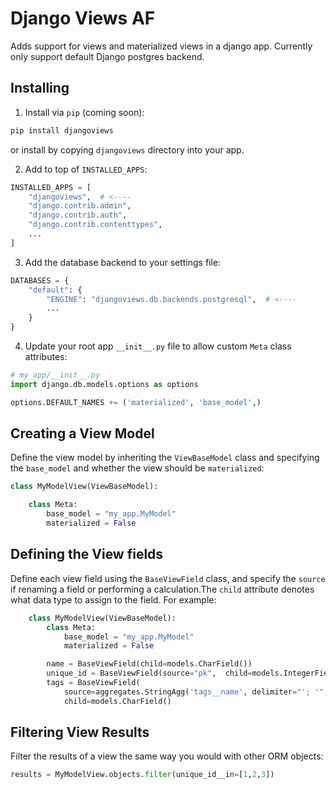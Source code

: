 # Django Views AF
Adds support for views and materialized views in a django app. Currently only support default Django postgres backend.

## Installing
1. Install via `pip` (coming soon):
```python
pip install djangoviews
```
or install by copying `djangoviews` directory into your app.

2. Add to top of `INSTALLED_APPS`:
```python
INSTALLED_APPS = [
    "djangoviews",  # <----
    "django.contrib.admin",
    "django.contrib.auth",
    "django.contrib.contenttypes",
    ...
]
```
3. Add the database backend to your settings file:
```python
DATABASES = {
    "default": {
        "ENGINE": "djangoviews.db.backends.postgresql",  # <----
        ...
    }
}
```
4. Update your root app `__init__.py` file to allow custom `Meta` class attributes:
```python
# my_app/__init__.py
import django.db.models.options as options  

options.DEFAULT_NAMES += ('materialized', 'base_model',)
```

## Creating a View Model
Define the view model by inheriting the `ViewBaseModel` class and specifying the `base_model` and whether the view should be `materialized`:
```python
class MyModelView(ViewBaseModel):

    class Meta:
        base_model = "my_app.MyModel"
        materialized = False
```

## Defining the View fields
Define each view field using the `BaseViewField` class, and specify the `source` if renaming a field or performing a calculation.The `child` attribute denotes what data type to assign to the field. For example:
```python
    class MyModelView(ViewBaseModel):
        class Meta:
            base_model = "my_app.MyModel"
            materialized = False

        name = BaseViewField(child=models.CharField())
        unique_id = BaseViewField(source="pk",  child=models.IntegerField())
        tags = BaseViewField(
            source=aggregates.StringAgg('tags__name', delimiter="'; '", distinct=True),
            child=models.CharField()
```

## Filtering View Results
Filter the results of a view the same way you would with other ORM objects:
```python
results = MyModelView.objects.filter(unique_id__in=[1,2,3])
```